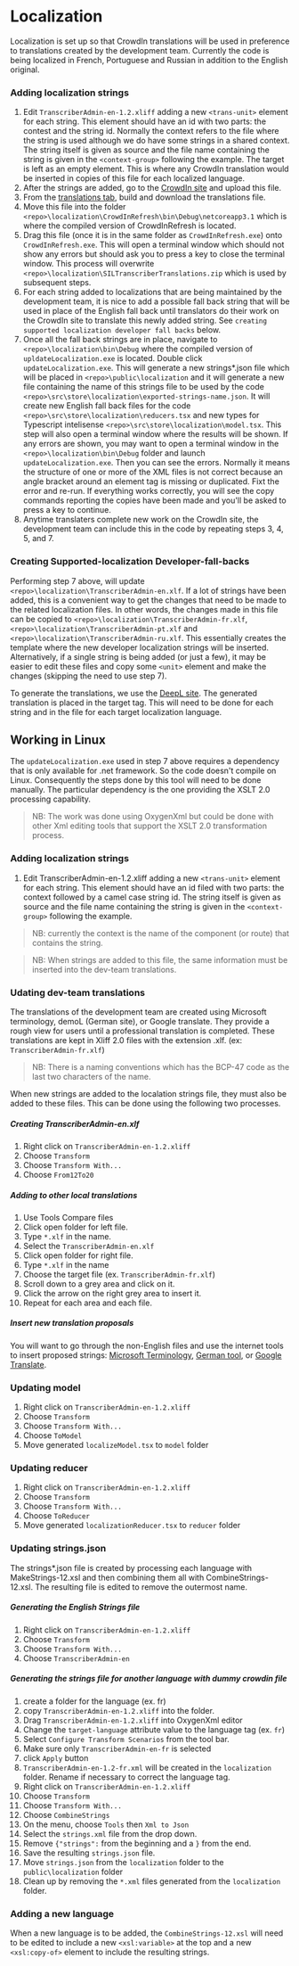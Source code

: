 # Localization

Localization is set up so that CrowdIn translations will be used in preference to translations created by the development team. Currently the code is being localized in French, Portuguese and Russian in addition to the English original.

### Adding localization strings

1. Edit `TranscriberAdmin-en-1.2.xliff` adding a new `<trans-unit>` element for each string. This element should have an id with two parts: the contest and the string id. Normally the context refers to the file where the string is used although we do have some strings in a shared context. The string itself is given as source and the file name containing the string is given in the `<context-group>` following the example. The target is left as an empty element. This is where any CrowdIn translation would be inserted in copies of this file for each localized language.
2. After the strings are added, go to the [CrowdIn site](https://crowdin.com/project/sil-transcriber/settings#files) and upload this file.
3. From the [translations tab](https://crowdin.com/project/sil-transcriber/settings#translations), build and download the translations file.
4. Move this file into the folder `<repo>\localization\CrowdInRefresh\bin\Debug\netcoreapp3.1` which is where the compiled version of CrowdInRefresh is located.
5. Drag this file (once it is in the same folder as `CrowdInRefresh.exe`) onto `CrowdInRefresh.exe`. This will open a terminal window which should not show any errors but should ask you to press a key to close the terminal window. This process will overwrite `<repo>\localization\SILTranscriberTranslations.zip` which is used by subsequent steps.
6. For each string added to localizations that are being maintained by the development team, it is nice to add a possible fall back string that will be used in place of the English fall back until translators do their work on the CrowdIn site to translate this newly added string. See `creating supported localization developer fall backs` below.
7. Once all the fall back strings are in place, navigate to `<repo>\localization\bin\Debug` where the compiled version of `upldateLocalization.exe` is located. Double click `updateLocalization.exe`. This will generate a new strings\*.json file which will be placed in `<repo>\public\localization` and it will generate a new file containing the name of this strings file to be used by the code `<repo>\src\store\localization\exported-strings-name.json`. It will create new English fall back files for the code `<repo>\src\store\localization\reducers.tsx` and new types for Typescript intelisense `<repo>\src\store\localization\model.tsx`. This step will also open a terminal window where the results will be shown. If any errors are shown, you may want to open a terminal window in the `<repo>\localization\bin\Debug` folder and launch `updateLocalization.exe`. Then you can see the errors. Normally it means the structure of one or more of the XML files is not correct because an angle bracket around an element tag is missing or duplicated. Fixt the error and re-run. If everything works correctly, you will see the copy commands reporting the copies have been made and you'll be asked to press a key to continue.
8. Anytime translaters complete new work on the CrowdIn site, the development team can include this in the code by repeating steps 3, 4, 5, and 7.

### Creating Supported-localization Developer-fall-backs

Performing step 7 above, will update `<repo>\localization\TranscriberAdmin-en.xlf`. If a lot of strings have been added, this is a convenient way to get the changes that need to be made to the related localization files. In other words, the changes made in this file can be copied to `<repo>\localization\TranscriberAdmin-fr.xlf`, `<repo>\localization\TranscriberAdmin-pt.xlf` and `<repo>\localization\TranscriberAdmin-ru.xlf`. This essentially creates the template where the new developer localization strings will be inserted. Alternatively, if a single string is being added (or just a few), it may be easier to edit these files and copy some `<unit>` element and make the changes (skipping the need to use step 7).

To generate the translations, we use the [DeepL site](https://www.deepl.com/translator#en/fr/Creating%20export%20file). The generated translation is placed in the target tag. This will need to be done for each string and in the file for each target localization language.

## Working in Linux

The `updateLocalization.exe` used in step 7 above requires a dependency that is only available for .net framework. So the code doesn't compile on Linux. Consequently the steps done by this tool will need to be done manually. The particular dependency is the one providing the XSLT 2.0 processing capability.

<blockquote>
NB: The work was done using OxygenXml but could be done with other Xml editing tools that support the XSLT 2.0 transformation process.
</blockquote>

### Adding localization strings

1. Edit TranscriberAdmin-en-1.2.xliff adding a new `<trans-unit>` element for each string. This element should have an id filed with two parts: the context followed by a camel case string id. The string itself is given as source and the file name containing the string is given in the `<context-group>` following the example.

<blockquote>NB: currently the context is the name of the component (or route) that contains the string.</blockquote>

<blockquote>NB: When strings are added to this file, the same information must be inserted into the dev-team translations.</blockquote>

### Udating dev-team translations

The translations of the development team are created using Microsoft terminology, demoL (German site), or Google translate. They provide a rough view for users until a professional translation is completed. These translations are kept in Xliff 2.0 files with the extension .xlf. (ex: `TranscriberAdmin-fr.xlf`)

<blockquote>NB: There is a naming conventions which has the BCP-47 code as the last two characters of the name.</blockquote>

When new strings are added to the localation strings file, they must also be added to these files. This can be done using the following two processes.

##### Creating TranscriberAdmin-en.xlf

1. Right click on `TranscriberAdmin-en-1.2.xliff`
2. Choose `Transform`
3. Choose `Transform With...`
4. Choose `From12To20`

##### Adding to other local translations

1. Use Tools Compare files
2. Click open folder for left file.
3. Type `*.xlf` in the name.
4. Select the `TranscriberAdmin-en.xlf`
5. Click open folder for right file.
6. Type `*.xlf` in the name
7. Choose the target file (ex. `TranscriberAdmin-fr.xlf`)
8. Scroll down to a grey area and click on it.
9. Click the arrow on the right grey area to insert it.
10. Repeat for each area and each file.

##### Insert new translation proposals

You will want to go through the non-English files and use the internet tools to insert proposed strings: [Microsoft Terminology](https://www.microsoft.com/en-us/language/Search?&searchTerm=List%20Options&langID=303&Source=true&productid=undefined), [German tool](https://www.deepl.com/translator), or [Google Translate](https://translate.google.com).

### Updating model

1. Right click on `TranscriberAdmin-en-1.2.xliff`
2. Choose `Transform`
3. Choose `Transform With...`
4. Choose `ToModel`
5. Move generated `localizeModel.tsx` to `model` folder

### Updating reducer

1. Right click on `TranscriberAdmin-en-1.2.xliff`
2. Choose `Transform`
3. Choose `Transform With...`
4. Choose `ToReducer`
5. Move generated `localizationReducer.tsx` to `reducer` folder

### Updating strings.json

The strings\*.json file is created by processing each language with MakeStrings-12.xsl and then combining them all with CombineStrings-12.xsl. The resulting file is edited to remove the outermost name.

##### Generating the English Strings file

1. Right click on `TranscriberAdmin-en-1.2.xliff`
2. Choose `Transform`
3. Choose `Transform With...`
4. Choose `TranscriberAdmin-en`

##### Generating the strings file for another language with dummy crowdin file

1. create a folder for the language (ex. fr)
2. copy `TranscriberAdmin-en-1.2.xliff` into the folder.
3. Drag `TranscriberAdmin-en-1.2.xliff` into OxygenXml editor
4. Change the `target-language` attribute value to the language tag (ex. `fr`)
5. Select `Configure Transform Scenarios` from the tool bar.
6. Make sure only `TranscriberAdmin-en-fr` is selected
7. click `Apply` button
8. `TranscriberAdmin-en-1.2-fr.xml` will be created in the `localization` folder. Rename if necessary to correct the language tag.
9. Right click on `TranscriberAdmin-en-1.2.xliff`
10. Choose `Transform`
11. Choose `Transform With...`
12. Choose `CombineStrings`
13. On the menu, choose `Tools` then `Xml to Json`
14. Select the `strings.xml` file from the drop down.
15. Remove `{"strings":` from the beginning and a `}` from the end.
16. Save the resulting `strings.json` file.
17. Move `strings.json` from the `localization` folder to the `public\localization` folder
18. Clean up by removing the `*.xml` files generated from the `localization` folder.

### Adding a new language

When a new language is to be added, the `CombineStrings-12.xsl` will need to be edited to include a new `<xsl:variable>` at the top and a new `<xsl:copy-of>` element to include the resulting strings.

